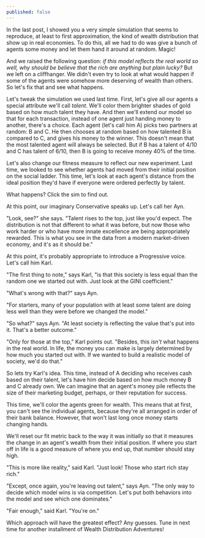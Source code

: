 ```yaml
---
published: false
---
```

In the last post, I showed you a very simple simulation that seems to reproduce, at least to first approximation, the kind of wealth distribution that show up in real economies. To do this, all we had to do was give a bunch of agents some money and let them hand it around at random. Magic! 

And we raised the following question: *if this model reflects the real world so well, why should be believe that the rich are anything but plain lucky?* But we left on a cliffhanger. We didn't even try to look at what would happen if some of the agents were somehow more deserving of wealth than others. So let's fix that and see what happens. 

Let's tweak the simulation we used last time. First, let's give all our agents a special attribute we'll call *talent*. We'll color them brighter shades of gold based on how much talent they have. And then we'll extend our model so that for each transaction, instead of one agent just handing money to another, there's a choice. Each agent (let's call him A) picks two partners at random: B and C. He then chooses at random based on how talented B is compared to C, and gives his money to the winner. This doesn't mean that the most talented agent will always be selected. But if B has a talent of 4/10 and C has talent of 6/10, then B is going to receive money 40% of the time. 

Let's also change our fitness measure to reflect our new experiment. Last time, we looked to see whether agents had moved from their initial position on the social ladder. This time, let's look at each agent's distance from the ideal position they'd have if everyone were ordered perfectly by talent. 

What happens? Click the sim to find out.



At this point, our imaginary Conservative speaks up. Let's call her Ayn. 

"Look, see?" she says. "Talent rises to the top, just like you'd expect. The distribution is not that different to what it was before, but now those who work harder or who have more innate excellence are being appropriately rewarded. This is what you see in the data from a modern market-driven economy, and it's as it should be."

At this point, it's probably appropriate to introduce a Progressive voice. Let's call him Karl.

"The first thing to note," says Karl, "is that this society is less equal than the random one we started out with. Just look at the GINI coefficient." 

"What's wrong with that?" says Ayn.

"For starters, many of your population with at least some talent are doing less well than they were before we changed the model."

"So what?" says Ayn. "At least society is reflecting the value that's put into it. That's a better outcome."

"Only for those at the top," Karl points out. "Besides, this *isn't* what happens in the real world. In life, the money you can make is largely determined by how much you started out with. If we wanted to build a realistic model of society, we'd do that."

So lets try Karl's idea. This time, instead of A deciding who receives cash based on their talent, let's have him decide based on how much money B and C already own. We can imagine that an agent's money pile reflects the size of their marketing budget, perhaps, or their reputation for success. 

This time, we'll color the agents green for wealth. This means that at first, you can't see the individual agents, because they're all arranged in order of their bank balance. However, that won't last long once money starts changing hands. 

We'll reset our fit metric back to the way it was initially so that it measures the change in an agent's wealth from their initial position. If where you start off in life is a good measure of where you end up, that number should stay high. 



"This is more like reality," said Karl. "Just look! Those who start rich stay rich."

"Except, once again, you're leaving out talent," says Ayn. "The only way to decide which model wins is via competition. Let's put both behaviors into the model and see which one dominates."

"Fair enough," said Karl. "You're on."

Which approach will have the greatest effect? Any guesses. Tune in next time for another installment of Wealth Distribution Adventures!
